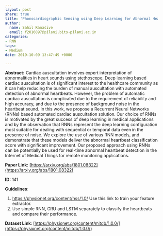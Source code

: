 ```yaml
---
layout: post
share: true
title: 'Phonocardiographic Sensing using Deep Learning for Abnormal Heartbeat Detection (Paper ID: 141)'
author:
  name: Sahil Ranadive
  email: f2016097@pilani.bits-pilani.ac.in
categories:
- RNN
tags:
- Medium
date: 2019-10-09 13:47:49 +0000

---
```

**Abstract:** Cardiac auscultation involves expert interpretation of abnormalities in heart sounds using stethoscope. Deep learning based cardiac auscultation is of significant interest to the healthcare community as it can help reducing the burden of manual auscultation with automated detection of abnormal heartbeats. However, the problem of automatic cardiac auscultation is complicated due to the requirement of reliability and high accuracy, and due to the presence of background noise in the heartbeat sound. In this work, we propose a Recurrent Neural Networks (RNNs) based automated cardiac auscultation solution. Our choice of RNNs is motivated by the great success of deep learning in medical applications and by the observation that RNNs represent the deep learning configuration most suitable for dealing with sequential or temporal data even in the presence of noise. We explore the use of various RNN models, and demonstrate that these models deliver the abnormal heartbeat classification score with significant improvement. Our proposed approach using RNNs can be potentially be used for real-time abnormal heartbeat detection in the Internet of Medical Things for remote monitoring applications.

**Paper Link:** [https://arxiv.org/abs/1801.08322](https://arxiv.org/abs/1801.08322)

**ID:** 141

**Guidelines:**

1. https://physionet.org/content/hss/1.0/ 
Use this link to train your feature extractor.
2. Use simple RNN, GRU and LSTM separately to classify the heartbeats and compare their performance.

**Dataset Link**: [https://physionet.org/content/mitdb/1.0.0/](https://physionet.org/content/mitdb/1.0.0/)


